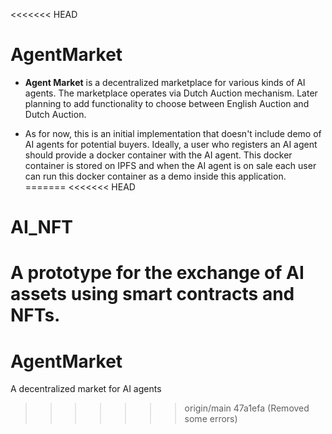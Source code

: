 <<<<<<< HEAD
# AgentMarket

* **Agent Market** is a decentralized marketplace for various kinds of AI agents. The marketplace operates via Dutch Auction mechanism. Later planning to add functionality to choose between English Auction and Dutch Auction.

* As for now, this is an initial implementation that doesn't include demo of AI agents for potential buyers. Ideally, a user who registers an AI agent should provide a docker container with the AI agent. This docker container is stored on IPFS and when the AI agent is on sale each user can run this docker container as a demo inside this application.
=======
<<<<<<< HEAD

# AI_NFT

# A prototype for the exchange of AI assets using smart contracts and NFTs.

# AgentMarket

A decentralized market for AI agents

> > > > > > > origin/main
>>>>>>> 47a1efa (Removed some errors)
